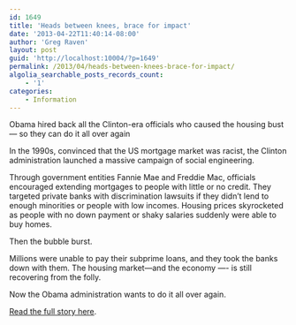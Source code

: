 ```yaml
---
id: 1649
title: 'Heads between knees, brace for impact'
date: '2013-04-22T11:40:14-08:00'
author: 'Greg Raven'
layout: post
guid: 'http://localhost:10004/?p=1649'
permalink: /2013/04/heads-between-knees-brace-for-impact/
algolia_searchable_posts_records_count:
    - '1'
categories:
    - Information
---
```


Obama hired back all the Clinton-era officials who caused the housing bust — so they can do it all over again  
  
In the 1990s, convinced that the US mortgage market was racist, the Clinton administration launched a massive campaign of social engineering.

Through government entities Fannie Mae and Freddie Mac, officials encouraged extending mortgages to people with little or no credit. They targeted private banks with discrimination lawsuits if they didn’t lend to enough minorities or people with low incomes. Housing prices skyrocketed as people with no down payment or shaky salaries suddenly were able to buy homes.

Then the bubble burst.

Millions were unable to pay their subprime loans, and they took the banks down with them. The housing market—and the economy —- is still recovering from the folly.

Now the Obama administration wants to do it all over again.

[Read the full story here](http://www.vdare.com/posts/as-a-dog-returneth-to-his-vomit).